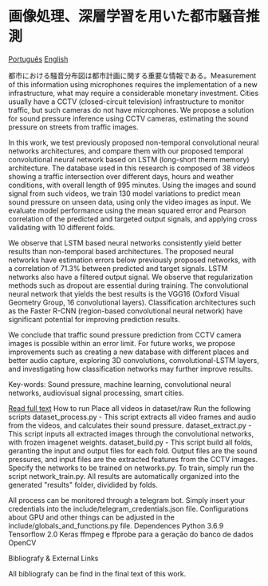 # 画像処理、深層学習を用いた都市騒音推測
[Português](https://github.com/ma-ath/tcc-matheuslima/blob/master/README.md)
[English](https://github.com/ma-ath/tcc-matheuslima/blob/master/readme/README.en.md)

都市における騒音分布図は都市計画に関する重要な情報である。Measurement of this information using microphones requires the implementation of a new infrastructure, what may require a considerable monetary investment. Cities usually have a CCTV (closed-circuit television) infrastructure to monitor traffic, but such cameras do not have microphones. We propose a solution for sound pressure inference using CCTV cameras, estimating the sound pressure on streets from traffic images.

In this work, we test previously proposed non-temporal convolutional neural networks architectures, and compare them with our proposed temporal convolutional neural network based on LSTM (long-short therm memory) architecture. The database used in this research is composed of 38 videos showing a traffic intersection over different days, hours and weather conditions, with overall length of 995 minutes. Using the images and sound signal from such videos, we train 130 model variations to predict mean sound pressure on unseen data, using only the video images as input. We evaluate model performance using the mean squared error and Pearson correlation of the predicted and targeted output signals, and applying cross validating with 10 different folds.

We observe that LSTM based neural networks consistently yield better results than non-temporal based architectures. The proposed neural networks have estimation errors below previously proposed networks, with a correlation of 71.3% between predicted and target signals. LSTM networks also have a filtered output signal. We observe that regularization methods such as dropout are essential during training. The convolutional neural network that yields the best results is the VGG16 (Oxford Visual Geometry Group, 16 convolutional layers). Classification architectures such as the Faster R-CNN (region-based convolutional neural network) have significant potential for improving prediction results.

We conclude that traffic sound pressure prediction from CCTV camera images is possible within an error limit. For future works, we propose improvements such as creating a new database with different places and better audio capture, exploring 3D convolutions, convolutional-LSTM layers, and investigating how classification networks may further improve results.

Key-words: Sound pressure, machine learning, convolutional neural networks, audiovisual signal processing, smart cities.

[Read full text](https://drive.google.com/file/d/1H2Wuc7mlNF-sxCVDyYWWtQqwYYK3zNZe/view?usp=sharing)
How to run
    Place all videos in dataset/raw
    Run the following scripts
        dataset_process.py - This script extracts all video frames and audio from the videos, and calculates their sound pressure.
        dataset_extract.py - This script inputs all extracted images through the convolutional networks, with frozen imagenet weights.
        dataset_build.py - This script build all folds, geranting the input and output files for each fold. Output files are the sound pressures, and input files are the extracted features from the CCTV images.
    Specify the networks to be trained on networks.py. To train, simply run the script network_train.py.
    All results are automatically organized into the generated "results" folder, dividided by folds.

All process can be monitored through a telegram bot. Simply insert your credentials into the include/telegram_credentials.json file. Configurations about GPU and other things can be adjusted in the include/globals_and_functions.py file.
Dependences
    Python 3.6.9
    Tensorflow 2.0
    Keras
    ffmpeg e ffprobe para a geração do banco de dados
    OpenCV

Bibliografy & External Links

All bibliografy can be find in the final text of this work.
